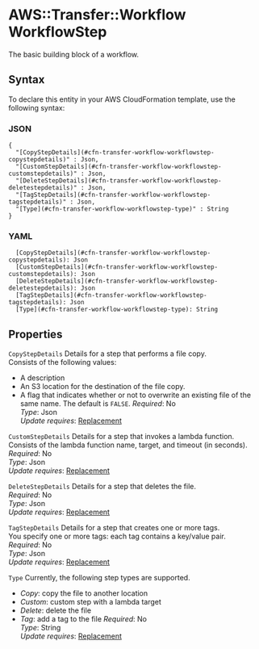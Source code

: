# AWS::Transfer::Workflow WorkflowStep<a name="aws-properties-transfer-workflow-workflowstep"></a>

The basic building block of a workflow\.

## Syntax<a name="aws-properties-transfer-workflow-workflowstep-syntax"></a>

To declare this entity in your AWS CloudFormation template, use the following syntax:

### JSON<a name="aws-properties-transfer-workflow-workflowstep-syntax.json"></a>

```
{
  "[CopyStepDetails](#cfn-transfer-workflow-workflowstep-copystepdetails)" : Json,
  "[CustomStepDetails](#cfn-transfer-workflow-workflowstep-customstepdetails)" : Json,
  "[DeleteStepDetails](#cfn-transfer-workflow-workflowstep-deletestepdetails)" : Json,
  "[TagStepDetails](#cfn-transfer-workflow-workflowstep-tagstepdetails)" : Json,
  "[Type](#cfn-transfer-workflow-workflowstep-type)" : String
}
```

### YAML<a name="aws-properties-transfer-workflow-workflowstep-syntax.yaml"></a>

```
  [CopyStepDetails](#cfn-transfer-workflow-workflowstep-copystepdetails): Json
  [CustomStepDetails](#cfn-transfer-workflow-workflowstep-customstepdetails): Json
  [DeleteStepDetails](#cfn-transfer-workflow-workflowstep-deletestepdetails): Json
  [TagStepDetails](#cfn-transfer-workflow-workflowstep-tagstepdetails): Json
  [Type](#cfn-transfer-workflow-workflowstep-type): String
```

## Properties<a name="aws-properties-transfer-workflow-workflowstep-properties"></a>

`CopyStepDetails`  <a name="cfn-transfer-workflow-workflowstep-copystepdetails"></a>
Details for a step that performs a file copy\.  
 Consists of the following values:   
+ A description
+ An S3 location for the destination of the file copy\.
+ A flag that indicates whether or not to overwrite an existing file of the same name\. The default is `FALSE`\.
*Required*: No  
*Type*: Json  
*Update requires*: [Replacement](https://docs.aws.amazon.com/AWSCloudFormation/latest/UserGuide/using-cfn-updating-stacks-update-behaviors.html#update-replacement)

`CustomStepDetails`  <a name="cfn-transfer-workflow-workflowstep-customstepdetails"></a>
Details for a step that invokes a lambda function\.  
 Consists of the lambda function name, target, and timeout \(in seconds\)\.   
*Required*: No  
*Type*: Json  
*Update requires*: [Replacement](https://docs.aws.amazon.com/AWSCloudFormation/latest/UserGuide/using-cfn-updating-stacks-update-behaviors.html#update-replacement)

`DeleteStepDetails`  <a name="cfn-transfer-workflow-workflowstep-deletestepdetails"></a>
Details for a step that deletes the file\.  
*Required*: No  
*Type*: Json  
*Update requires*: [Replacement](https://docs.aws.amazon.com/AWSCloudFormation/latest/UserGuide/using-cfn-updating-stacks-update-behaviors.html#update-replacement)

`TagStepDetails`  <a name="cfn-transfer-workflow-workflowstep-tagstepdetails"></a>
Details for a step that creates one or more tags\.  
You specify one or more tags: each tag contains a key/value pair\.  
*Required*: No  
*Type*: Json  
*Update requires*: [Replacement](https://docs.aws.amazon.com/AWSCloudFormation/latest/UserGuide/using-cfn-updating-stacks-update-behaviors.html#update-replacement)

`Type`  <a name="cfn-transfer-workflow-workflowstep-type"></a>
 Currently, the following step types are supported\.   
+  *Copy*: copy the file to another location
+  *Custom*: custom step with a lambda target
+  *Delete*: delete the file
+  *Tag*: add a tag to the file
*Required*: No  
*Type*: String  
*Update requires*: [Replacement](https://docs.aws.amazon.com/AWSCloudFormation/latest/UserGuide/using-cfn-updating-stacks-update-behaviors.html#update-replacement)